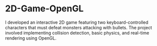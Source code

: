 # 2D-Game-OpenGL
I developed an interactive 2D game featuring two keyboard-controlled characters that must defeat monsters attacking with bullets. The project involved implementing collision detection, basic physics, and real-time rendering using OpenGL.
